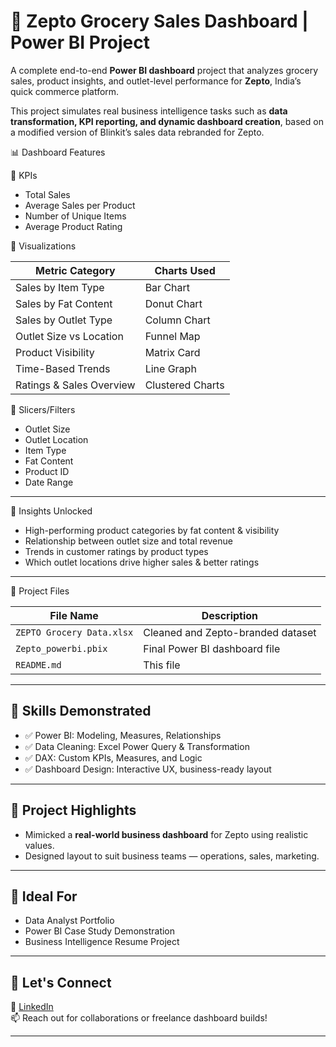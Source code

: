 # 🛒 Zepto Grocery Sales Dashboard | Power BI Project

A complete end-to-end **Power BI dashboard** project that analyzes grocery sales, product insights, and outlet-level performance for **Zepto**, India’s quick commerce platform.

This project simulates real business intelligence tasks such as **data transformation, KPI reporting, and dynamic dashboard creation**, based on a modified version of Blinkit’s sales data rebranded for Zepto.


📊 Dashboard Features

🔹 KPIs

- Total Sales
- Average Sales per Product
- Number of Unique Items
- Average Product Rating

🔹 Visualizations

| Metric Category | Charts Used |
|-----------------|-------------|
| Sales by Item Type | Bar Chart |
| Sales by Fat Content | Donut Chart |
| Sales by Outlet Type | Column Chart |
| Outlet Size vs Location | Funnel Map |
| Product Visibility | Matrix Card |
| Time-Based Trends | Line Graph |
| Ratings & Sales Overview | Clustered Charts |

🔹 Slicers/Filters

- Outlet Size
- Outlet Location
- Item Type
- Fat Content
- Product ID
- Date Range

---

🧠 Insights Unlocked

- High-performing product categories by fat content & visibility
- Relationship between outlet size and total revenue
- Trends in customer ratings by product types
- Which outlet locations drive higher sales & better ratings

---

📁 Project Files

| File Name | Description |
|-----------|-------------|
| `ZEPTO Grocery Data.xlsx` | Cleaned and Zepto-branded dataset |
| `Zepto_powerbi.pbix` | Final Power BI dashboard file |
| `README.md` | This file |

---

## 🧰 Skills Demonstrated

- ✅ Power BI: Modeling, Measures, Relationships
- ✅ Data Cleaning: Excel Power Query & Transformation
- ✅ DAX: Custom KPIs, Measures, and Logic
- ✅ Dashboard Design: Interactive UX, business-ready layout

---

## 📌 Project Highlights

- Mimicked a **real-world business dashboard** for Zepto using realistic values.
- Designed layout to suit business teams — operations, sales, marketing.

---

## 💼 Ideal For

- Data Analyst Portfolio
- Power BI Case Study Demonstration
- Business Intelligence Resume Project

---

## 🙌 Let's Connect

💼 [LinkedIn](https://www.linkedin.com/in/shobhit6362)  
📫 Reach out for collaborations or freelance dashboard builds!

---

